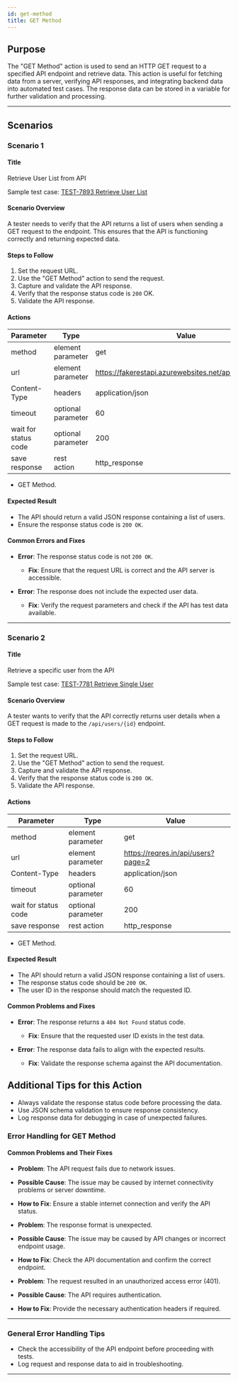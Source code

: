 ```yaml
---
id: get-method
title: GET Method
---
```


## Purpose
The "GET Method" action is used to send an HTTP GET request to a specified API endpoint and retrieve data. This action is useful for fetching data from a server, verifying API responses, and integrating backend data into automated test cases. The response data can be stored in a variable for further validation and processing.

---

## Scenarios

### Scenario 1

#### Title
Retrieve User List from API

Sample test case: [TEST-7893 Retrieve User List](https://zeuz.zeuz.ai/Home/ManageTestCases/Edit/TEST-7893/)

#### Scenario Overview
A tester needs to verify that the API returns a list of users when sending a GET request to the endpoint. This ensures that the API is functioning correctly and returning expected data.

#### Steps to Follow
1. Set the request URL.
2. Use the "GET Method" action to send the request.
3. Capture and validate the API response.
4. Verify that the response status code is `200` OK.
5. Validate the API response.

#### Actions

| Parameter     | Type               | Value        |
|---------------|--------------------|--------------|
| method        | element parameter  | get          |
| url           | element parameter  | https://fakerestapi.azurewebsites.net/api/v1/Users/10 |
| Content-Type  | headers            | application/json  |
| timeout       | optional parameter | 60                |
| wait for status code | optional parameter | 200        |
| save response  | rest action  | http_response          |

- GET Method.

#### Expected Result
- The API should return a valid JSON response containing a list of users.
- Ensure the response status code is `200 OK`.

#### Common Errors and Fixes
- **Error**: The response status code is not `200 OK`.
  - **Fix**: Ensure that the request URL is correct and the API server is accessible.

- **Error**: The response does not include the expected user data.
  - **Fix**: Verify the request parameters and check if the API has test data available.

---

### Scenario 2

#### Title
Retrieve a specific user from the API

Sample test case: [TEST-7781 Retrieve Single User](https://zeuz.zeuz.ai/Home/ManageTestCases/Edit/TEST-7781/)

#### Scenario Overview
A tester wants to verify that the API correctly returns user details when a GET request is made to the `/api/users/{id}` endpoint.

#### Steps to Follow
1. Set the request URL.
2. Use the "GET Method" action to send the request.
3. Capture and validate the API response.
4. Verify that the response status code is `200 OK`.
5. Validate the API response.

#### Actions

| Parameter     | Type               | Value                              |
|---------------|--------------------|------------------------------------|
| method        | element parameter  | get                                |
| url           | element parameter  | https://reqres.in/api/users?page=2 |
| Content-Type  | headers            | application/json                   |
| timeout       | optional parameter | 60                                 |
| wait for status code | optional parameter  | 200                        |
| save response        | rest action         | http_response              |

- GET Method.

#### Expected Result
- The API should return a valid JSON response containing a list of users.
- The response status code should be `200 OK`.
- The user ID in the response should match the requested ID.

#### Common Problems and Fixes
- **Error**: The response returns a `404 Not Found` status code.
  - **Fix**: Ensure that the requested user ID exists in the test data.

- **Error**: The response data fails to align with the expected results.
  - **Fix**: Validate the response schema against the API documentation.

## Additional Tips for this Action
- Always validate the response status code before processing the data.
- Use JSON schema validation to ensure response consistency.
- Log response data for debugging in case of unexpected failures.

### Error Handling for GET Method

#### Common Problems and Their Fixes
- **Problem**: The API request fails due to network issues.  
- **Possible Cause**: The issue may be caused by internet connectivity problems or server downtime.  
- **How to Fix**: Ensure a stable internet connection and verify the API status.


- **Problem**: The response format is unexpected.  
- **Possible Cause**: The issue may be caused by API changes or incorrect endpoint usage.  
- **How to Fix**: Check the API documentation and confirm the correct endpoint.


- **Problem**: The request resulted in an unauthorized access error (401).  
- **Possible Cause**: The API requires authentication.  
- **How to Fix**: Provide the necessary authentication headers if required.

---

### General Error Handling Tips
- Check the accessibility of the API endpoint before proceeding with tests.
- Log request and response data to aid in troubleshooting.

---

